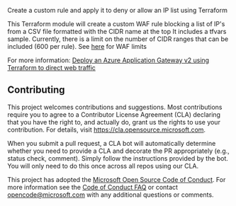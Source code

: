 Create a custom rule and apply it to deny or allow an IP list using Terraform

This Terraform module  will create a custom WAF rule blocking a list of IP's from a CSV file formatted with the CIDR name at the top
It includes a tfvars sample.
Currently, there is a limit on the number of CIDR ranges that can be included (600 per rule). See [here](https://docs.microsoft.com/en-us/azure/azure-resource-manager/management/azure-subscription-service-limits) for WAF limits  


For more information: [Deploy an Azure Application Gateway v2 using Terraform to direct web traffic](https://docs.microsoft.com/en-us/azure/developer/terraform/deploy-application-gateway-v2?toc=%2Fazure%2Fapplication-gateway%2Ftoc.json&bc=%2Fazure%2Fapplication-gateway%2Fbreadcrumb%2Ftoc.json)
## Contributing

This project welcomes contributions and suggestions.  Most contributions require you to agree to a
Contributor License Agreement (CLA) declaring that you have the right to, and actually do, grant us
the rights to use your contribution. For details, visit https://cla.opensource.microsoft.com.

When you submit a pull request, a CLA bot will automatically determine whether you need to provide
a CLA and decorate the PR appropriately (e.g., status check, comment). Simply follow the instructions
provided by the bot. You will only need to do this once across all repos using our CLA.

This project has adopted the [Microsoft Open Source Code of Conduct](https://opensource.microsoft.com/codeofconduct/).
For more information see the [Code of Conduct FAQ](https://opensource.microsoft.com/codeofconduct/faq/) or
contact [opencode@microsoft.com](mailto:opencode@microsoft.com) with any additional questions or comments.
